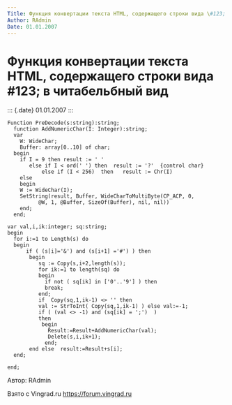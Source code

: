 ```yaml
---
Title: Функция конвертации текста HTML, содержащего строки вида \#123; в читабельбный вид
Author: RAdmin
Date: 01.01.2007
---
```



Функция конвертации текста HTML, содержащего строки вида \#123; в читабельбный вид
==================================================================================

::: {.date}
01.01.2007
:::

    Function PreDecode(s:string):string;
      function AddNumericChar(I: Integer):string;
      var
        W: WideChar;
        Buffer: array[0..10] of char;
      begin
        if I = 9 then result := ' '
           else if I < ord(' ') then  result := '?'  {control char}
               else if (I < 256)  then   result := Chr(I)
        else
        begin
        W := WideChar(I);
        SetString(result, Buffer, WideCharToMultiByte(CP_ACP, 0,
              @W, 1, @Buffer, SizeOf(Buffer), nil, nil))
        end;
      end;
     
    var val,i,ik:integer; sq:string;
    begin
      for i:=1 to Length(s) do
      begin
          if ( (s[i]='&') and (s[i+1] ='#') ) then
           begin
              sq := Copy(s,i+2,length(s));
              for ik:=1 to length(sq) do
              begin
                if not ( sq[ik] in ['0'..'9'] ) then
                break;
              end;
              if  Copy(sq,1,ik-1) <> '' then
              val := StrToInt( Copy(sq,1,ik-1) ) else val:=-1;
              if ( (val <> -1) and (sq[ik] = ';')  )
              then
               begin
                 Result:=Result+AddNumericChar(val);
                 Delete(s,i,ik+1);
                end;
           end else  result:=Result+s[i];
      end;
     
    end;

Автор: RAdmin

Взято с Vingrad.ru <https://forum.vingrad.ru>
